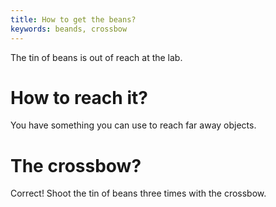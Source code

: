 ```yaml
---
title: How to get the beans?
keywords: beands, crossbow
---
```


The tin of beans is out of reach at the lab.

# How to reach it?
You have something you can use to reach far away objects.

# The crossbow?
Correct! Shoot the tin of beans three times with the crossbow.
